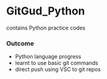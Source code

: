 # GitGud_Python
contains Python practice codes


### Outcome
- Python language progress
- learnt to use basic git commands 
- direct push using VSC to git repos
